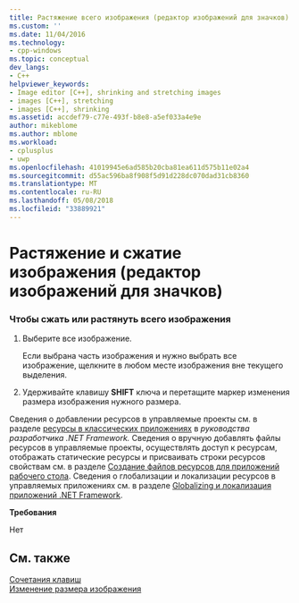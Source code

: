 ```yaml
---
title: Растяжение всего изображения (редактор изображений для значков) и | Документы Microsoft
ms.custom: ''
ms.date: 11/04/2016
ms.technology:
- cpp-windows
ms.topic: conceptual
dev_langs:
- C++
helpviewer_keywords:
- Image editor [C++], shrinking and stretching images
- images [C++], stretching
- images [C++], shrinking
ms.assetid: accdef79-c77e-493f-b8e8-a5ef033a4e9e
author: mikeblome
ms.author: mblome
ms.workload:
- cplusplus
- uwp
ms.openlocfilehash: 41019945e6ad585b20cba81ea611d575b11e02a4
ms.sourcegitcommit: d55ac596ba8f908f5d91d228dc070dad31cb8360
ms.translationtype: MT
ms.contentlocale: ru-RU
ms.lasthandoff: 05/08/2018
ms.locfileid: "33889921"
---
```

# <a name="shrinking-or-stretching-an-entire-image-image-editor-for-icons"></a>Растяжение и сжатие изображения (редактор изображений для значков)
### <a name="to-shrink-or-stretch-an-entire-image"></a>Чтобы сжать или растянуть всего изображения  
  
1.  Выберите все изображение.  
  
     Если выбрана часть изображения и нужно выбрать все изображение, щелкните в любом месте изображения вне текущего выделения.  
  
2.  Удерживайте клавишу **SHIFT** ключа и перетащите маркер изменения размера изображения нужного размера.  
  
 Сведения о добавлении ресурсов в управляемые проекты см. в разделе [ресурсы в классических приложениях](/dotnet/framework/resources/index) в *руководства разработчика .NET Framework.* Сведения о вручную добавлять файлы ресурсов в управляемые проекты, осуществлять доступ к ресурсам, отображать статические ресурсы и присваивать строки ресурсов свойствам см. в разделе [Создание файлов ресурсов для приложений рабочего стола](/dotnet/framework/resources/creating-resource-files-for-desktop-apps). Сведения о глобализации и локализации ресурсов в управляемых приложениях см. в разделе [Globalizing и локализация приложений .NET Framework](/dotnet/standard/globalization-localization/index).  
  
 **Требования**  
  
 Нет  
  
## <a name="see-also"></a>См. также  
 [Сочетания клавиш](../windows/accelerator-keys-image-editor-for-icons.md)   
 [Изменение размера изображения](../windows/resizing-an-image-image-editor-for-icons.md)

